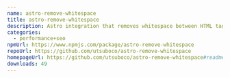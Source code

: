 ```yaml
---
name: astro-remove-whitespace
title: astro-remove-whitespace
description: Astro integration that removes whitespace between HTML tags in build output
categories:
  - performance+seo
npmUrl: https://www.npmjs.com/package/astro-remove-whitespace
repoUrl: https://github.com/utsuboco/astro-remove-whitespace
homepageUrl: https://github.com/utsuboco/astro-remove-whitespace#readme
downloads: 49
---
```

